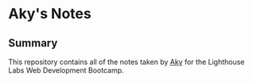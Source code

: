 # Aky's Notes

## Summary

This repository contains all of the notes taken by [Aky](https://github.com/solidquartz) for the Lighthouse Labs Web Development Bootcamp.
